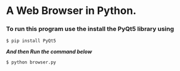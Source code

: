# A Web Browser in Python.

### To run this program use the install the PyQt5 library using 

~~~
$ pip install PyQt5
~~~

***And then Run the command below***

~~~
$ python browser.py
~~~
